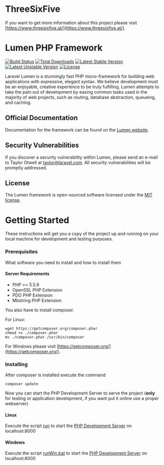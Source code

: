 # ThreeSixFive

If you want to get more information about this project please visit [https://www.threesixfive.at/](https://www.threesixfive.at/).

# Lumen PHP Framework

[![Build Status](https://travis-ci.org/laravel/lumen-framework.svg)](https://travis-ci.org/laravel/lumen-framework)
[![Total Downloads](https://poser.pugx.org/laravel/lumen-framework/d/total.svg)](https://packagist.org/packages/laravel/lumen-framework)
[![Latest Stable Version](https://poser.pugx.org/laravel/lumen-framework/v/stable.svg)](https://packagist.org/packages/laravel/lumen-framework)
[![Latest Unstable Version](https://poser.pugx.org/laravel/lumen-framework/v/unstable.svg)](https://packagist.org/packages/laravel/lumen-framework)
[![License](https://poser.pugx.org/laravel/lumen-framework/license.svg)](https://packagist.org/packages/laravel/lumen-framework)

Laravel Lumen is a stunningly fast PHP micro-framework for building web applications with expressive, elegant syntax. We believe development must be an enjoyable, creative experience to be truly fulfilling. Lumen attempts to take the pain out of development by easing common tasks used in the majority of web projects, such as routing, database abstraction, queueing, and caching.

## Official Documentation

Documentation for the framework can be found on the [Lumen website](https://lumen.laravel.com/docs).

## Security Vulnerabilities

If you discover a security vulnerability within Lumen, please send an e-mail to Taylor Otwell at taylor@laravel.com. All security vulnerabilities will be promptly addressed.

## License

The Lumen framework is open-sourced software licensed under the [MIT license](https://opensource.org/licenses/MIT).


# Getting Started

These instructions will get you a copy of the project up and running on your local machine for development and testing purposes.

### Prerequisites

What software you need to install and how to install them

#### Server Requirements

* PHP >= 5.5.9
* OpenSSL PHP Extension
* PDO PHP Extension
* Mbstring PHP Extension

You also have to install composer.

For Linux:
```
wget https://getcomposer.org/composer.phar
chmod +x ./composer.phar 
mv ./composer.phar /usr/bin/composer
```
For Windows please visit [https://getcomposer.org/](https://getcomposer.org/).

### Installing

After composer is installed execute the command
```
composer update
```

Now you can start the PHP Development Server to serve the project (**only** for testing or application development, if you want put it online use a proper webserver)

#### Linux

Execute the script [run](run) to start the [PHP Development Server](http://php.net/manual/en/features.commandline.webserver.php) on localhost:8000

#### Windows

Execute the script [runWin.bat](runWin.bat) to start the [PHP Development Server](http://php.net/manual/en/features.commandline.webserver.php) on localhost:8000

